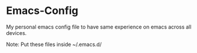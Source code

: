 # Emacs-Config
My personal emacs config file to have same experience on emacs across all devices.

Note: Put these files inside ~/.emacs.d/
